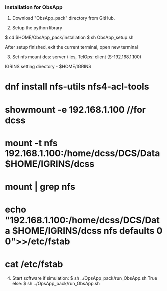 ### Installation for ObsApp ### 

1. Download "ObsApp_pack" directory from GitHub.


2. Setup the python library

$ cd $HOME/ObsApp_pack/installation
$ sh ObsApp_setup.sh

After setup finished, exit the current terminal, open new terminal


3. Set nfs mount
dcs: server / ics, TelOps: client
(S-192.168.1.100)

IGRINS setting directory - $HOME/IGRINS

# dnf install nfs-utils nfs4-acl-tools

# showmount -e 192.168.1.100  //for dcss

# mount -t nfs 192.168.1.100:/home/dcss/DCS/Data $HOME/IGRINS/dcss

# mount | grep nfs

# echo "192.168.1.100:/home/dcss/DCS/Data     $HOME/IGRINS/dcss  nfs     defaults 0 0">>/etc/fstab
# cat /etc/fstab


4. Start software
if simulation:
	$ sh ../OpsApp_pack/run_ObsApp.sh True
else:
	$ sh ../OpsApp_pack/run_ObsApp.sh



